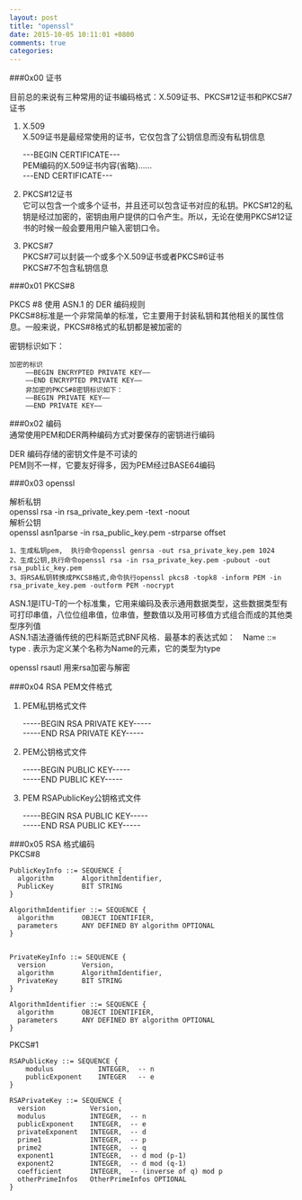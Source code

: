 ```yaml
---  
layout: post  
title: "openssl"  
date: 2015-10-05 10:11:01 +0800  
comments: true  
categories:   
---  
```

###0x00 证书  
  
  
目前总的来说有三种常用的证书编码格式：X.509证书、PKCS#12证书和PKCS#7证书  
  
1. X.509  
X.509证书是最经常使用的证书，它仅包含了公钥信息而没有私钥信息  
  
	---BEGIN CERTIFICATE---  
	PEM编码的X.509证书内容(省略)……  
	---END CERTIFICATE---  
  
2. PKCS#12证书  
它可以包含一个或多个证书，并且还可以包含证书对应的私钥。PKCS#12的私钥是经过加密的，密钥由用户提供的口令产生。所以，无论在使用PKCS#12证书的时候一般会要用用户输入密钥口令。  
  
3. PKCS#7  
PKCS#7可以封装一个或多个X.509证书或者PKCS#6证书  
PKCS#7不包含私钥信息  
  
###0x01  PKCS#8  
  
PKCS #8 使用 ASN.1 的 DER 编码规则  
PKCS#8标准是一个非常简单的标准，它主要用于封装私钥和其他相关的属性信息。一般来说，PKCS#8格式的私钥都是被加密的  
  
  
密钥标识如下：  
  
	加密的标识  
        ——BEGIN ENCRYPTED PRIVATE KEY——  
        ——END ENCRYPTED PRIVATE KEY——  
        非加密的PKCS#8密钥标识如下：  
        ——BEGIN PRIVATE KEY——  
        ——END PRIVATE KEY——  
  
  
###0x02 编码  
通常使用PEM和DER两种编码方式对要保存的密钥进行编码  
  
DER 编码存储的密钥文件是不可读的  
PEM则不一样，它要友好得多，因为PEM经过BASE64编码  
  
  
  
###0x03	openssl  
  
解析私钥  
openssl rsa -in rsa_private_key.pem -text -noout  
解析公钥  
openssl asn1parse -in rsa_public_key.pem -strparse offset  
  
	1、生成私钥pem,  执行命令openssl genrsa -out rsa_private_key.pem 1024  
	2、生成公钥,执行命令openssl rsa -in rsa_private_key.pem -pubout -out rsa_public_key.pem  
	3、将RSA私钥转换成PKCS8格式,命令执行openssl pkcs8 -topk8 -inform PEM -in rsa_private_key.pem -outform PEM -nocrypt  
  
ASN.1是ITU-T的一个标准集，它用来编码及表示通用数据类型，这些数据类型有可打印串值，八位位组串值，位串值，整数值以及用可移值方式组合而成的其他类型序列值  
ASN.1语法遵循传统的巴科斯范式BNF风格．最基本的表达式如：　Name ::= type . 表示为定义某个名称为Name的元素，它的类型为type  
  
openssl rsautl 用来rsa加密与解密  
  
  
###0x04 RSA PEM文件格式  
  
1. PEM私钥格式文件  
  
	-----BEGIN RSA PRIVATE KEY-----  
	-----END RSA PRIVATE KEY-----  
  
2. PEM公钥格式文件  
  
	-----BEGIN PUBLIC KEY-----  
	-----END PUBLIC KEY-----  
  
3. PEM RSAPublicKey公钥格式文件  
  
	-----BEGIN RSA PUBLIC KEY-----  
	-----END RSA PUBLIC KEY-----  
  
###0x05	RSA 格式编码  
PKCS#8  
  
	PublicKeyInfo ::= SEQUENCE {  
	  algorithm       AlgorithmIdentifier,  
	  PublicKey       BIT STRING  
	}  
  
	AlgorithmIdentifier ::= SEQUENCE {  
	  algorithm       OBJECT IDENTIFIER,  
	  parameters      ANY DEFINED BY algorithm OPTIONAL  
	}  
  
  
	PrivateKeyInfo ::= SEQUENCE {  
	  version         Version,  
	  algorithm       AlgorithmIdentifier,  
	  PrivateKey      BIT STRING  
	}  
  
	AlgorithmIdentifier ::= SEQUENCE {  
	  algorithm       OBJECT IDENTIFIER,  
	  parameters      ANY DEFINED BY algorithm OPTIONAL  
	}  
  
PKCS#1  
  
	RSAPublicKey ::= SEQUENCE {  
	    modulus           INTEGER,  -- n  
	    publicExponent    INTEGER   -- e  
	}  
  
	RSAPrivateKey ::= SEQUENCE {  
	  version           Version,  
	  modulus           INTEGER,  -- n  
	  publicExponent    INTEGER,  -- e  
	  privateExponent   INTEGER,  -- d  
	  prime1            INTEGER,  -- p  
	  prime2            INTEGER,  -- q  
	  exponent1         INTEGER,  -- d mod (p-1)  
	  exponent2         INTEGER,  -- d mod (q-1)  
	  coefficient       INTEGER,  -- (inverse of q) mod p  
	  otherPrimeInfos   OtherPrimeInfos OPTIONAL  
	}  
